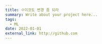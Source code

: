 ```yaml
---
title: ㅇ이것도 변경 좀 되라
summary: Write about your project here...
tags:
  - ML
date: 2022-01-01
external_link: http://github.com
---
```

